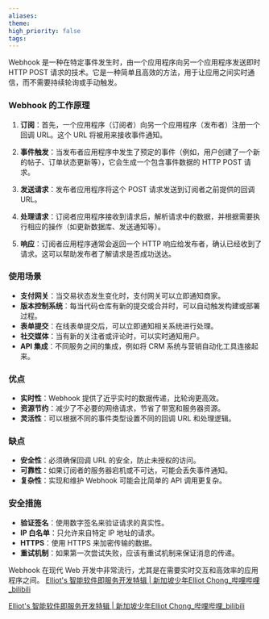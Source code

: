 ```yaml
---
aliases: 
theme: 
high_priority: false
tags:
---
```

Webhook 是一种在特定事件发生时，由一个应用程序向另一个应用程序发送即时 HTTP POST 请求的技术。它是一种简单且高效的方法，用于让应用之间实时通信，而不需要持续轮询或手动触发。

### Webhook 的工作原理

1. **订阅**：首先，一个应用程序（订阅者）向另一个应用程序（发布者）注册一个回调 URL。这个 URL 将被用来接收事件通知。

2. **事件触发**：当发布者应用程序中发生了预定的事件（例如，用户创建了一个新的帖子、订单状态更新等），它会生成一个包含事件数据的 HTTP POST 请求。

3. **发送请求**：发布者应用程序将这个 POST 请求发送到订阅者之前提供的回调 URL。

4. **处理请求**：订阅者应用程序接收到请求后，解析请求中的数据，并根据需要执行相应的操作（如更新数据库、发送通知等）。

5. **响应**：订阅者应用程序通常会返回一个 HTTP 响应给发布者，确认已经收到了请求。这可以帮助发布者了解请求是否成功送达。

### 使用场景

- **支付网关**：当交易状态发生变化时，支付网关可以立即通知商家。
- **版本控制系统**：每当代码仓库有新的提交或合并时，可以自动触发构建或部署过程。
- **表单提交**：在线表单提交后，可以立即通知相关系统进行处理。
- **社交媒体**：当有新的关注者或评论时，可以实时通知用户。
- **API 集成**：不同服务之间的集成，例如将 CRM 系统与营销自动化工具连接起来。

### 优点

- **实时性**：Webhook 提供了近乎实时的数据传递，比轮询更高效。
- **资源节约**：减少了不必要的网络请求，节省了带宽和服务器资源。
- **灵活性**：可以根据不同的事件类型设置不同的回调 URL 和处理逻辑。

### 缺点

- **安全性**：必须确保回调 URL 的安全，防止未授权的访问。
- **可靠性**：如果订阅者的服务器宕机或不可达，可能会丢失事件通知。
- **复杂性**：实现和维护 Webhook 可能会比简单的 API 调用更复杂。

### 安全措施

- **验证签名**：使用数字签名来验证请求的真实性。
- **IP 白名单**：只允许来自特定 IP 地址的请求。
- **HTTPS**：使用 HTTPS 来加密传输的数据。
- **重试机制**：如果第一次尝试失败，应该有重试机制来保证消息的传递。

Webhook 在现代 Web 开发中非常流行，尤其是在需要实时交互和高效率的应用程序之间。
[Elliot's 智能软件即服务开发特辑 | 新加坡少年Elliot Chong\_哔哩哔哩\_bilibili](https://www.bilibili.com/video/BV1DasUekE3V/?spm_id_from=333.999.0.0&vd_source=7038f96b6bb3b14743531b102b109c43)

[Elliot's 智能软件即服务开发特辑 | 新加坡少年Elliot Chong\_哔哩哔哩\_bilibili](https://space.bilibili.com/98835826/channel/collectiondetail?sid=3857159&ctype=0)